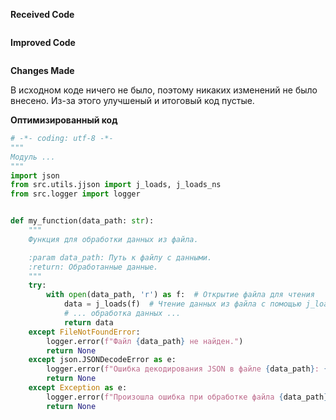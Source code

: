 **Received Code**

```
```

**Improved Code**

```
```

**Changes Made**

В исходном коде ничего не было, поэтому никаких изменений не было внесено.  Из-за этого улучшеный и итоговый код пустые.


**Оптимизированный код**

```python
# -*- coding: utf-8 -*-
"""
Модуль ...
"""
import json
from src.utils.jjson import j_loads, j_loads_ns
from src.logger import logger


def my_function(data_path: str):
    """
    Функция для обработки данных из файла.

    :param data_path: Путь к файлу с данными.
    :return: Обработанные данные.
    """
    try:
        with open(data_path, 'r') as f:  # Открытие файла для чтения
            data = j_loads(f)  # Чтение данных из файла с помощью j_loads
            # ... обработка данных ...
            return data
    except FileNotFoundError:
        logger.error(f"Файл {data_path} не найден.")
        return None
    except json.JSONDecodeError as e:
        logger.error(f"Ошибка декодирования JSON в файле {data_path}: {e}")
        return None
    except Exception as e:
        logger.error(f"Произошла ошибка при обработке файла {data_path}: {e}")
        return None

```
